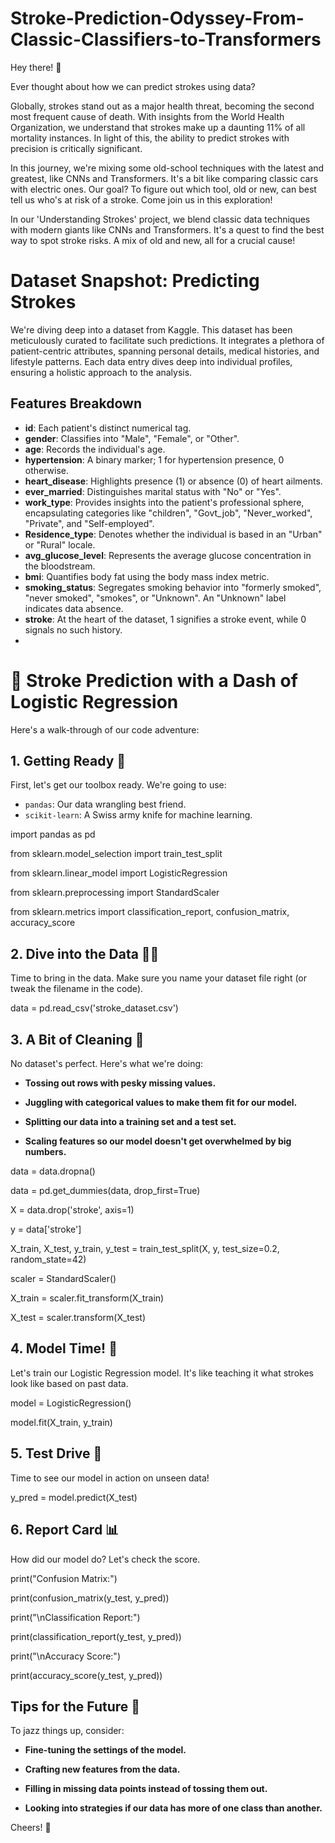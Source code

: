 # Stroke-Prediction-Odyssey-From-Classic-Classifiers-to-Transformers

Hey there! 👋

Ever thought about how we can predict strokes using data? 

Globally, strokes stand out as a major health threat, becoming the second most frequent cause of death. With insights from the World Health Organization, we understand that strokes make up a daunting 11% of all mortality instances. In light of this, the ability to predict strokes with precision is critically significant.

In this journey, we're mixing some old-school techniques with the latest and greatest, like CNNs and Transformers. It's a bit like comparing classic cars with electric ones. Our goal? To figure out which tool, old or new, can best tell us who's at risk of a stroke. Come join us in this exploration!

In our 'Understanding Strokes' project, we blend classic data techniques with modern giants like CNNs and Transformers. It's a quest to find the best way to spot stroke risks. A mix of old and new, all for a crucial cause!

# Dataset Snapshot: Predicting Strokes

We're diving deep into a dataset from Kaggle. This dataset has been meticulously curated to facilitate such predictions. It integrates a plethora of patient-centric attributes, spanning personal details, medical histories, and lifestyle patterns. Each data entry dives deep into individual profiles, ensuring a holistic approach to the analysis.

## Features Breakdown

- **id**: Each patient's distinct numerical tag.
- **gender**: Classifies into "Male", "Female", or "Other".
- **age**: Records the individual's age.
- **hypertension**: A binary marker; 1 for hypertension presence, 0 otherwise.
- **heart_disease**: Highlights presence (1) or absence (0) of heart ailments.
- **ever_married**: Distinguishes marital status with "No" or "Yes".
- **work_type**: Provides insights into the patient's professional sphere, encapsulating categories like "children", "Govt_job", "Never_worked", "Private", and "Self-employed".
- **Residence_type**: Denotes whether the individual is based in an "Urban" or "Rural" locale.
- **avg_glucose_level**: Represents the average glucose concentration in the bloodstream.
- **bmi**: Quantifies body fat using the body mass index metric.
- **smoking_status**: Segregates smoking behavior into "formerly smoked", "never smoked", "smokes", or "Unknown". An "Unknown" label indicates data absence.
- **stroke**: At the heart of the dataset, 1 signifies a stroke event, while 0 signals no such history.
- 
# 🧠 Stroke Prediction with a Dash of Logistic Regression

Here's a walk-through of our code adventure:

## 1. Getting Ready 🚀
First, let's get our toolbox ready. We're going to use:
- `pandas`: Our data wrangling best friend.
- `scikit-learn`: A Swiss army knife for machine learning. 


import pandas as pd

from sklearn.model_selection import train_test_split

from sklearn.linear_model import LogisticRegression

from sklearn.preprocessing import StandardScaler

from sklearn.metrics import classification_report, confusion_matrix, accuracy_score

## 2. Dive into the Data 🏊‍♂️

Time to bring in the data. Make sure you name your dataset file right (or tweak the filename in the code).


data = pd.read_csv('stroke_dataset.csv')

## 3. A Bit of Cleaning 🧼

No dataset's perfect. Here's what we're doing:

- **Tossing out rows with pesky missing values.**
  
- **Juggling with categorical values to make them fit for our model.**

- **Splitting our data into a training set and a test set.**

- **Scaling features so our model doesn't get overwhelmed by big numbers.**


data = data.dropna()

data = pd.get_dummies(data, drop_first=True)

X = data.drop('stroke', axis=1)

y = data['stroke']

X_train, X_test, y_train, y_test = train_test_split(X, y, test_size=0.2, random_state=42)

scaler = StandardScaler()

X_train = scaler.fit_transform(X_train)

X_test = scaler.transform(X_test)

## 4. Model Time! 🎩

Let's train our Logistic Regression model. It's like teaching it what strokes look like based on past data.


model = LogisticRegression()

model.fit(X_train, y_train)

## 5. Test Drive 🚗

Time to see our model in action on unseen data!


y_pred = model.predict(X_test)

## 6. Report Card 📊

How did our model do? Let's check the score.


print("Confusion Matrix:")

print(confusion_matrix(y_test, y_pred))

print("\nClassification Report:")

print(classification_report(y_test, y_pred))

print("\nAccuracy Score:")

print(accuracy_score(y_test, y_pred))

## Tips for the Future 🔮

To jazz things up, consider:

- **Fine-tuning the settings of the model.**
  
- **Crafting new features from the data.**

- **Filling in missing data points instead of tossing them out.**
  
- **Looking into strategies if our data has more of one class than another.**

Cheers! 🥂
